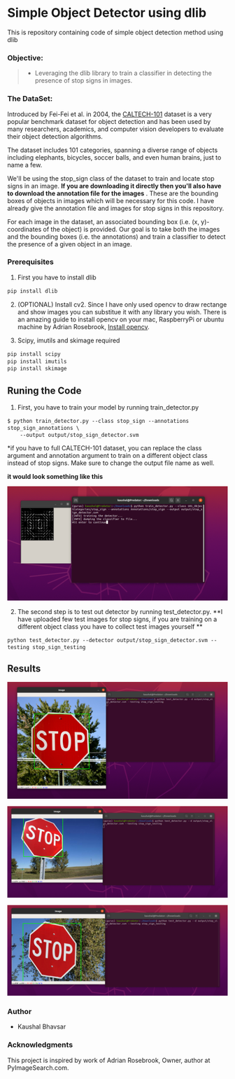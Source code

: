 # Simple Object Detector using dlib

This is repository containing code of simple object detection method using dlib

### Objective:

> - Leveraging the dlib library to train a classifier in detecting the presence of stop signs in images.

### The DataSet:

Introduced by Fei-Fei et al. in 2004, the [CALTECH-101](http://www.vision.caltech.edu/Image_Datasets/Caltech101/) dataset is a very popular benchmark dataset for object detection and has been used by many researchers, academics, and computer vision developers to evaluate their object detection algorithms.

The dataset includes 101 categories, spanning a diverse range of objects including elephants, bicycles, soccer balls, and even human brains, just to name a few.

We'll be using the stop_sign class of the dataset to train and locate stop signs in an image. **If you are downloading it directly then you'll also have to download the annotation file for the images** . These are the bounding boxes of objects in images which will be necessary for this code. I have already give the annotation file and images for stop signs in this repository.

For each image in the dataset, an associated bounding box (i.e. (x, y)-coordinates of the object) is provided. Our goal is to take both the images and the bounding boxes (i.e. the annotations) and train a classifier to detect the presence of a given object in an image.

### Prerequisites

1. First you have to install dlib
```python
pip install dlib
```

2. (OPTIONAL) Install cv2. Since I have only used opencv to draw rectange and show images you can substitue it with any library you wish. 
There is an amazing guide to install opencv on your mac, RaspberryPi or ubuntu machine by Adrian Rosebrook, [Install opencv](https://www.pyimagesearch.com/2018/09/19/pip-install-opencv/).


3. Scipy, imutils and skimage required
```python
pip install scipy
pip install imutils
pip install skimage
```


## Runing the Code

1. First, you have to train your model by running train_detector.py
```
$ python train_detector.py --class stop_sign --annotations stop_sign_annotations \
	--output output/stop_sign_detector.svm
```
*if you have to full CALTECH-101 dataset, you can replace the class argument and annotation argument to train on a different object class instead of stop signs. Make sure to change the output file name as well.

**it would look something like this**

![Img](/results/dumping_classifier.png)

2. The second step is to test out detector by running test_detector.py. **I have uploaded few test images for stop signs, if you are training on a different object class you have to collect test images yourself **

```
python test_detector.py --detector output/stop_sign_detector.svm --testing stop_sign_testing
```
## Results

![Img](/results/ex1.png)


![Img](/results/ex2.png)


![Img](/results/ex3.png)

### Author
* Kaushal Bhavsar


### Acknowledgments

This project is inspired by work of Adrian Rosebrook, Owner, author at PyImageSearch.com. 
